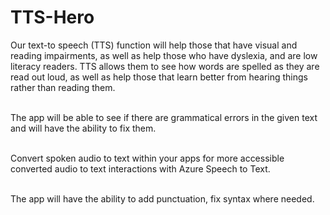 # TTS-Hero
Our text-to speech (TTS) function will help those that have visual and reading impairments, as well as help those who have dyslexia, and are low literacy readers. TTS allows them to see how words are spelled as they are read out loud, as well as help those that learn better from hearing things rather than reading them.

<br>The app will be able to see if there are grammatical errors in the given text and will have the ability to fix them.

<br>Convert spoken audio to text within your apps for more accessible converted audio to text interactions with Azure Speech to Text.

<br>The app will have the ability to add punctuation, fix syntax where needed.
